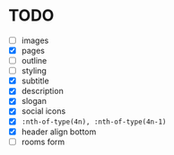 # TODO

- [ ] images
- [x] pages
- [ ] outline
- [ ] styling
- [x] subtitle
- [x] description
- [x] slogan
- [x] social icons
- [x] `:nth-of-type(4n), :nth-of-type(4n-1)`
- [x] header align bottom
- [ ] rooms form
